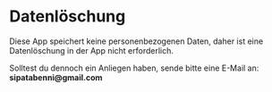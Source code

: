 <!DOCTYPE html>
<html lang="de">
<head>
  <meta charset="UTF-8">
  <title>Datenlöschung – Bennitech</title>
</head>
<body>
  <h1>Datenlöschung</h1>
  <p>Diese App speichert keine personenbezogenen Daten, daher ist eine Datenlöschung in der App nicht erforderlich.</p>
  <p>Solltest du dennoch ein Anliegen haben, sende bitte eine E-Mail an: <strong>sipatabenni@gmail.com</strong></p>
</body>
</html>
